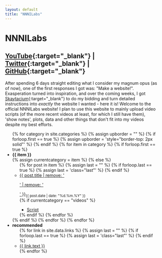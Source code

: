 ```yaml
---
layout: default
title: "NNNILabs"
---
```


<link rel="stylesheet" href="{{ "/assets/css/index.css" | relative_url }}">

# NNNILabs

## [YouTube](https://youtube.com/@NNNILabs){:target="_blank"} | [Twitter](https://twitter.com/NNNILabs){:target="_blank"} | [GitHub](https://github.com/NNNILabs){:target="_blank"}

<span id="dropcap">A</span>fter spending 6 days straight editing what I consider my magnum opus (as of now), one of the first responses I got was: "Make a website!". Exasperation turned into inspiration, and over the coming weeks, I got [Skaytacium](https://skaytacium.com/me){:target="_blank"} to do my bidding and turn detailed instructions into _exactly_ the website I wanted - here it is! Welcome to the official NNNILabs website! I plan to use this website to mainly upload video scripts (of the more recent videos at least, for which I still have them), 'show notes', plots, data and other things that don't fit into my videos despite my best efforts.

<div id="categories">
<ul>
	{% for category in site.categories %}
		{% assign upborder = "" %}
		{% if forloop.first == true %} {% assign upborder = 'style="border-top: 2px solid"' %} {% endif %}
		{% for item in category %}
			{% if forloop.first == true %}
				<li id={{ item }}><b>{{ item }}</b>
					<div class="border" {{ upborder }}></div>
				{% assign currentcategory = item %}
			{% else %}
					<ul class="posts">
						<div class="connect"></div>
					{% for post in item %}
						{% assign last = "" %}
						{% if forloop.last == true %} {% assign last = 'class="last"' %} {% endif %}
						<li {{ last }}><a href="{{ post.url }}">{{ post.title | remove: '<p>' | remove: '</p>' }}</a><sub>{{ post.date | date: "%d.%m.%Y" }}</sub>
							<div class="border"></div>
						</li>
						{% if currentcategory == "videos" %}	
						<ul><li><div class="border"></div><a href='{{ "/scripts/" | append: post.title | append: ".txt" | relative_url }}' target="_blank">Script</a></li></ul>
						{% endif %}
					{% endfor %}
					</ul>
				</li>
			{% endif %}
		{% endfor %}
	{% endfor %}
	<li id="rr"><b>recommended</b>
		<ul class="posts">
				<div class="connect"></div>
			{% for link in site.data.links %}
				{% assign last = "" %}
				{% if forloop.last == true %} {% assign last = 'class="last"' %} {% endif %}
				<li {{ last }}><div class="border"></div><a href="{{ link.href }}" target="_blank">{{ link.text }}</a></li>
			{% endfor %}
		</ul>
	</li>
</ul>
</div>

<script src="{{ "/assets/js/index.js" | relative_url }}"></script>